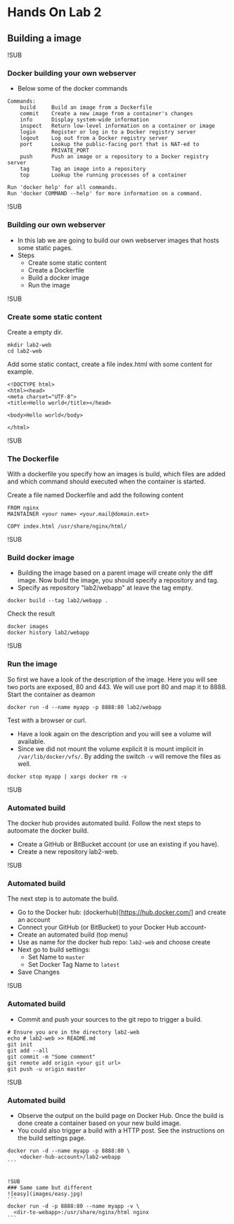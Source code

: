 # Hands On Lab 2
## Building a image

!SUB
### Docker building your own webserver
* Below some of the docker commands

```
Commands:
    build     Build an image from a Dockerfile
    commit    Create a new image from a container's changes
    info      Display system-wide information
    inspect   Return low-level information on a container or image
    login     Register or log in to a Docker registry server
    logout    Log out from a Docker registry server
    port      Lookup the public-facing port that is NAT-ed to
              PRIVATE_PORT
    push      Push an image or a repository to a Docker registry server
    tag       Tag an image into a repository
    top       Lookup the running processes of a container

Run 'docker help' for all commands.
Run 'docker COMMAND --help' for more information on a command.
```

!SUB
### Building our own webserver
* In this lab we are going to build our own webserver images that hosts some static pages.
* Steps
    * Create some static content
    * Create a Dockerfile
    * Build a docker image
    * Run the image

!SUB
### Create some static content

Create a empty dir.

```
mkdir lab2-web
cd lab2-web
```
Add some static contact, create a file index.html with some content for example.

```
<!DOCTYPE html>
<html><head>
<meta charset="UTF-8">
<title>Hello world</title></head>

<body>Hello world</body>

</html>
```

!SUB
### The Dockerfile
With a dockerfile you specify how an images is build, which files are added and which command should executed when the container is started.

Create a file named Dockerfile and add the following content

```
FROM nginx
MAINTAINER <your name> <your.mail@domain.ext>

COPY index.html /usr/share/nginx/html/
```

!SUB
### Build docker image
* Building the image based on a parent image will create only the diff image. Now build the image, you should specify a repository and tag.
* Specify as repository "lab2/webapp" at leave the tag empty.

```
docker build --tag lab2/webapp .
```

Check the result
```
docker images
docker history lab2/webapp
```

!SUB
### Run the image
So first we have a look of the description of the image. Here you will see two ports are exposed, 80 and 443. We will use port 80 and map it to 8888.
Start the container as deamon

```
docker run -d --name myapp -p 8888:80 lab2/webapp
```
Test with a browser or curl.

* Have a look again on the description and you will see a volume will available.
* Since we did not mount the volume explicit it is mount implicit in ```/var/lib/docker/vfs/```. By adding the switch ```-v``` will remove the files as well.

```
docker stop myapp | xargs docker rm -v
```

!SUB
### Automated build
The docker hub provides automated build. Follow the next steps to autoomate the docker build.
- Create a GitHub or BitBucket account (or use an existing if you have).
- Create a new repository lab2-web.


!SUB
### Automated build
The next step is to automate the build.
- Go to the Docker hub: (dockerhub)[https://hub.docker.com/] and create an account
- Connect your GitHub (or BitBucket) to your Docker Hub account-
- Create an automated build (top menu)
- Use as name for the docker hub repo: `lab2-web` and choose create
- Next go to build settings:
  - Set Name to `master`
  - Set Docker Tag Name to `latest`
- Save Changes

!SUB
### Automated build
- Commit and push your sources to the git repo to trigger a build.

```
# Ensure you are in the directory lab2-web
echo # lab2-web >> README.md
git init
git add --all
git commit -m "Some comment"
git remote add origin <your git url>
git push -u origin master

```

!SUB
### Automated build
- Observe the output on the build page on Docker Hub. Once the build is done create a container based on your new build image.
- You could also trigger a build with a HTTP post. See the instructions on the build settings page.

````
docker run -d --name myapp -p 8888:80 \
    <docker-hub-account>/lab2-webapp
```


!SUB
### Same same but different
![easy](images/easy.jpg)
```
docker run -d -p 8888:80 --name myapp -v \
  <dir-to-webapp>:/usr/share/nginx/html nginx
```
